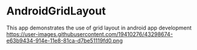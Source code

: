 # AndroidGridLayout
This app demonstrates the use of grid layout in android app development
https://user-images.githubusercontent.com/19410276/43298674-e63b9434-914e-11e8-81ca-d7be51119fd0.png
